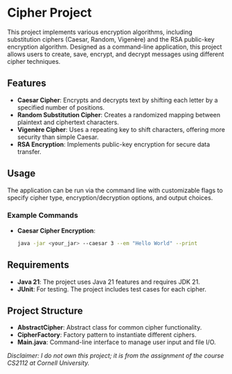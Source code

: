 # Cipher Project

This project implements various encryption algorithms, including substitution ciphers (Caesar, Random, Vigenère) and the RSA public-key encryption algorithm. Designed as a command-line application, this project allows users to create, save, encrypt, and decrypt messages using different cipher techniques.

## Features

- **Caesar Cipher**: Encrypts and decrypts text by shifting each letter by a specified number of positions.
- **Random Substitution Cipher**: Creates a randomized mapping between plaintext and ciphertext characters.
- **Vigenère Cipher**: Uses a repeating key to shift characters, offering more security than simple Caesar.
- **RSA Encryption**: Implements public-key encryption for secure data transfer.

## Usage

The application can be run via the command line with customizable flags to specify cipher type, encryption/decryption options, and output choices.

### Example Commands

- **Caesar Cipher Encryption**:  
  ```bash
  java -jar <your_jar> --caesar 3 --em "Hello World" --print

## Requirements

- **Java 21**: The project uses Java 21 features and requires JDK 21.
- **JUnit**: For testing. The project includes test cases for each cipher.

## Project Structure

- **AbstractCipher**: Abstract class for common cipher functionality.
- **CipherFactory**: Factory pattern to instantiate different ciphers.
- **Main.java**: Command-line interface to manage user input and file I/O.

*Disclaimer: I do not own this project; it is from the assignment of the course CS2112 at Cornell University.*
